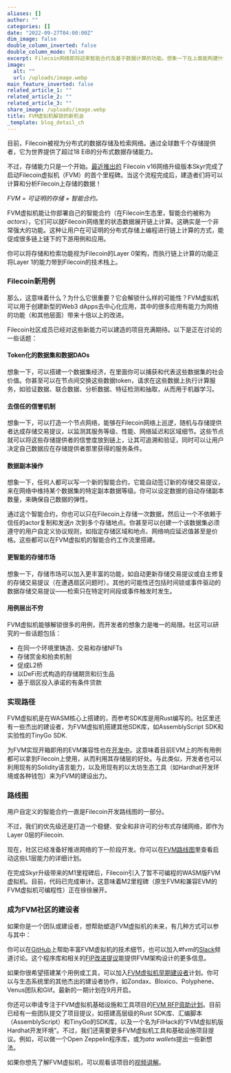 ```yaml
---
aliases: []
author: ""
categories: []
date: "2022-09-27T04:00:00Z"
dim_image: false
double_column_inverted: false
double_column_mode: false
excerpt: Filecoin网络即将迎来智能合约及基于数据计算的功能。想象一下在上面能构建什么吧！
image:
  alt: ""
  url: /uploads/image.webp
main_feature_inverted: false
related_article_1: ""
related_article_2: ""
related_article_3: ""
share_image: /uploads/image.webp
title: FVM虚拟机解锁的新机会
_template: blog_detail_ch
---
```


目前，Filecoin被视为分布式的数据存储及检索网络。通过全球数千个存储提供者，它为世界提供了超过18 EiB的分布式数据存储能力。

不过，存储能力只是一个开始。[最近推出的](https://filecoin.io/blog/posts/filecoin-v16-network-upgrade-skyr/) Filecoin v16网络升级版本Skyr完成了启动Filecoin虚拟机（FVM）的首个里程碑。当这个流程完成后，建造者们将可以计算和分析Filecoin上存储的数据！

_FVM = 可证明的存储 + 智能合约。_

FVM虚拟机能让你部署自己的智能合约（在Filecoin生态里，智能合约被称为 _actors_），它们可以就Filecoin网络里的状态数据展开链上计算。这确实是一个非常强大的功能。这种让用户在可证明的分布式存储上编程进行链上计算的方式，能促成很多链上链下的下游用例和应用。

你可以将存储和检索功能视为Filecoin的Layer 0架构，而执行链上计算的功能正将Layer 1的能力带到Filecoin的技术栈上。

### Filecoin新用例

那么，这意味着什么？为什么它很重要？它会解锁什么样的可能性？FVM虚拟机可以用于创建新型的Web3 dApps去中心化应用，其中的很多应用有能力为网络的功能（和其他层面）带来十倍以上的改进。

Filecoin社区成员已经对这些新能力可以建造的项目充满期待。以下是正在讨论的一些话题：

#### **Token化的数据集和数据DAOs**

想象一下，可以搭建一个数据集经济，在里面你可以捕获和代表这些数据集的社会价值。你甚至可以在节点间交换这些数据token，请求在这些数据上执行计算服务，如验证数据、联合数据、分析数据、特征检测和抽取，从而用于机器学习。

#### **去信任的信誉机制**

想象一下，可以打造一个节点网络，能够在Filecoin网络上巡逻，随机与存储提供者达成存储交易提议，以监测其服务等级、性能、网络延迟和区域细节。这些节点就可以将这些存储提供者的信誉度放到链上，让其可追溯和验证，同时可以让用户决定自己数据应在存储提供者那里获得的服务条件。

#### **数据副本操作**

想象一下，任何人都可以写一个新的智能合约，它能自动签订新的存储交易提议，来在网络中维持某个数据集的特定副本数据等级。你可以设定数据的自动存储副本数量，来确保自己数据的弹性。

通过这个智能合约，你也可以只在Filecoin上存储一次数据，然后让一个不依赖于信任的actor复制和发送*n* 次到多个存储地点。你甚至可以创建一个该数据集必须遵守的用户自定义协议规则，如指定存储区域和地点、网络响应延迟值甚至是价格。这些都可以在FVM虚拟机的智能合约工作流里搭建。

#### **更智能的存储市场**

想象一下，存储市场可以加入更丰富的功能，如自动更新存储交易提议或自主修复的存储交易提议（在遭遇扇区问题时）。其他的可能性还包括时间锁或事件驱动的数据存储交易提议——检索只在特定时间段或事件触发时发生。

#### **用例层出不穷**

FVM虚拟机能够解锁很多的用例，而开发者的想象力是唯一的局限。社区可以研究的一些话题包括：

- 在同一个环境里铸造、交易和存储NFTs
- 存储赏金和拍卖机制
- 促成L2桥
- 以DeFi形式构造的存储期货和衍生品
- 基于扇区投入承诺的有条件贷款

### 实现路径

FVM虚拟机是在WASM核心上搭建的，而参考SDK库是用Rust编写的。社区里还有一些杰出的建设者，为FVM虚拟机搭建其他SDK库，如AssemblyScript SDK和实验性的TinyGo SDK.

为FVM实现开箱即用的EVM兼容性也在[开发中](https://github.com/filecoin-project/ref-fvm/issues/692)。这意味着目前EVM上的所有用例都可以拿到Filecoin上使用，从而利用其存储层的好处。与此类似，开发者也可以利用现有的Solidity语言能力，以及用现有的以太坊生态工具（如Hardhat开发环境或各种钱包）来为FVM的建设出力。

### 路线图

用户自定义的智能合约一直是Filecoin开发路线图的一部分。

不过，我们的优先级还是打造一个稳健、安全和非许可的分布式存储网络，即作为Layer 0层的Filecoin.

现在，社区已经准备好推进网络的下一阶段开发。你可以在[FVM路线图](https://fvm.filecoin.io/#roadmap-4)里查看启动这些L1层能力的详细计划。

在完成Skyr升级带来的M1里程碑后，Filecoin引入了暂不可编程的WASM版FVM虚拟机。目前，代码已完成审计。这意味着M2里程碑（原生FVM和兼容EVM的FVM虚拟机可编程性）正在徐徐展开。

### 成为FVM社区的建设者

如果你是一个团队或建设者，想帮助塑造FVM虚拟机的未来，有几种方式可以参与其中：

你可以在[GitHub](https://github.com/filecoin-project/ref-fvm)上帮助丰富FVM虚拟机的技术细节，也可以加入#fvm的[Slack](https://filecoin.io/slack)频道讨论。这个程序库和相关的[FIP改进提议](https://github.com/filecoin-project/FIPs)能提供FVM架构设计的更多信息。

如果你很希望搭建某个用例或工具，可以加入[FVM虚拟机早期建设者](https://fvm.filecoin.io/foundry)计划。你可以与生态系统里的其他杰出的建设者协作，如Zondax、Bloxico、Polyphene、Venus团队和Glif。最新的一期计划在9月开启。

你还可以申请专注于FVM虚拟机基础设施和工具项目的[FVM RFP资助计划](https://github.com/filecoin-project/devgrants/blob/master/rfps/fvm-open-tools-infra.md)。目前已经有一些团队提交了项目提议，如搭建高层级的Rust SDK库、汇编脚本（AssemblyScript）和TinyGo的SDK库，以及一个名为FilHack的“FVM虚拟机版Hardhat开发环境”。不过，我们还需要更多FVM虚拟机工具和基础设施项目提议。例如，可以做一个Open Zeppelin程序库，或为*ata wallets*提出一些新想法。

如果你想先了解FVM虚拟机，可以观看该项目的[视频讲解](https://www.youtube.com/watch?v=Vw9syGiG31c&t=10s)。
